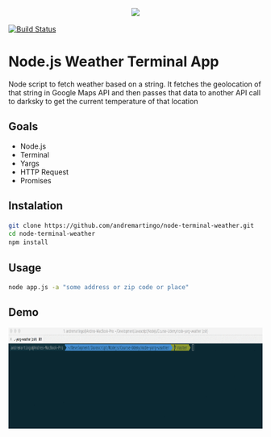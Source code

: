 <p align="center">
  <img width="150" src="https://upload.wikimedia.org/wikipedia/commons/thumb/d/d9/Node.js_logo.svg/590px-Node.js_logo.svg.png" />
</p>

[![Build Status](https://travis-ci.org/andremartingo/node-terminal-weather.svg?branch=master)](https://travis-ci.org/AFGM/node-terminal-weather)

# Node.js Weather Terminal App
Node script to fetch weather based on a string.
It fetches the geolocation of that string in Google Maps API and then passes that data to another API call to darksky to get the current temperature of that location

## Goals
* Node.js
* Terminal
* Yargs
* HTTP Request
* Promises

## Instalation
```bash
git clone https://github.com/andremartingo/node-terminal-weather.git
cd node-terminal-weather
npm install
```
## Usage
```bash
node app.js -a "some address or zip code or place"
```
## Demo
<img width="600" height="200" title="Size Limit logo" src="./demo.gif">
